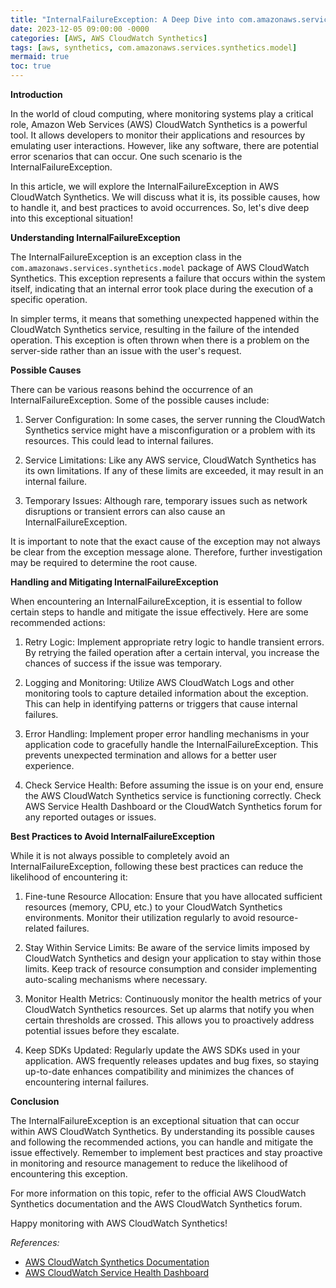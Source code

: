 ```yaml
---
title: "InternalFailureException: A Deep Dive into com.amazonaws.services.synthetics.model"
date: 2023-12-05 09:00:00 -0000
categories: [AWS, AWS CloudWatch Synthetics]
tags: [aws, synthetics, com.amazonaws.services.synthetics.model]
mermaid: true
toc: true
---
```



**Introduction**

In the world of cloud computing, where monitoring systems play a critical role, Amazon Web Services (AWS) CloudWatch Synthetics is a powerful tool. It allows developers to monitor their applications and resources by emulating user interactions. However, like any software, there are potential error scenarios that can occur. One such scenario is the InternalFailureException.

In this article, we will explore the InternalFailureException in AWS CloudWatch Synthetics. We will discuss what it is, its possible causes, how to handle it, and best practices to avoid occurrences. So, let's dive deep into this exceptional situation!

**Understanding InternalFailureException**

The InternalFailureException is an exception class in the `com.amazonaws.services.synthetics.model` package of AWS CloudWatch Synthetics. This exception represents a failure that occurs within the system itself, indicating that an internal error took place during the execution of a specific operation.

In simpler terms, it means that something unexpected happened within the CloudWatch Synthetics service, resulting in the failure of the intended operation. This exception is often thrown when there is a problem on the server-side rather than an issue with the user's request.

**Possible Causes**

There can be various reasons behind the occurrence of an InternalFailureException. Some of the possible causes include:

1. Server Configuration: In some cases, the server running the CloudWatch Synthetics service might have a misconfiguration or a problem with its resources. This could lead to internal failures.

2. Service Limitations: Like any AWS service, CloudWatch Synthetics has its own limitations. If any of these limits are exceeded, it may result in an internal failure.

3. Temporary Issues: Although rare, temporary issues such as network disruptions or transient errors can also cause an InternalFailureException.

It is important to note that the exact cause of the exception may not always be clear from the exception message alone. Therefore, further investigation may be required to determine the root cause.

**Handling and Mitigating InternalFailureException**

When encountering an InternalFailureException, it is essential to follow certain steps to handle and mitigate the issue effectively. Here are some recommended actions:

1. Retry Logic: Implement appropriate retry logic to handle transient errors. By retrying the failed operation after a certain interval, you increase the chances of success if the issue was temporary.

2. Logging and Monitoring: Utilize AWS CloudWatch Logs and other monitoring tools to capture detailed information about the exception. This can help in identifying patterns or triggers that cause internal failures.

3. Error Handling: Implement proper error handling mechanisms in your application code to gracefully handle the InternalFailureException. This prevents unexpected termination and allows for a better user experience.

4. Check Service Health: Before assuming the issue is on your end, ensure the AWS CloudWatch Synthetics service is functioning correctly. Check AWS Service Health Dashboard or the CloudWatch Synthetics forum for any reported outages or issues.

**Best Practices to Avoid InternalFailureException**

While it is not always possible to completely avoid an InternalFailureException, following these best practices can reduce the likelihood of encountering it:

1. Fine-tune Resource Allocation: Ensure that you have allocated sufficient resources (memory, CPU, etc.) to your CloudWatch Synthetics environments. Monitor their utilization regularly to avoid resource-related failures.

2. Stay Within Service Limits: Be aware of the service limits imposed by CloudWatch Synthetics and design your application to stay within those limits. Keep track of resource consumption and consider implementing auto-scaling mechanisms where necessary.

3. Monitor Health Metrics: Continuously monitor the health metrics of your CloudWatch Synthetics resources. Set up alarms that notify you when certain thresholds are crossed. This allows you to proactively address potential issues before they escalate.

4. Keep SDKs Updated: Regularly update the AWS SDKs used in your application. AWS frequently releases updates and bug fixes, so staying up-to-date enhances compatibility and minimizes the chances of encountering internal failures.

**Conclusion**

The InternalFailureException is an exceptional situation that can occur within AWS CloudWatch Synthetics. By understanding its possible causes and following the recommended actions, you can handle and mitigate the issue effectively. Remember to implement best practices and stay proactive in monitoring and resource management to reduce the likelihood of encountering this exception.

For more information on this topic, refer to the official AWS CloudWatch Synthetics documentation and the AWS CloudWatch Synthetics forum.

Happy monitoring with AWS CloudWatch Synthetics!

*References:*

- [AWS CloudWatch Synthetics Documentation](https://docs.aws.amazon.com/AmazonCloudWatch/latest/monitoring/CloudWatch_Synthetics_Canonical_API_Operations.html)
- [AWS CloudWatch Service Health Dashboard](https://status.aws.amazon.com/)